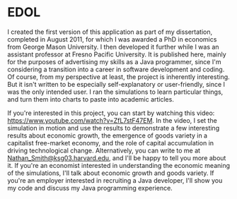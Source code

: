 # EDOL

I created the first version of this application as part of my dissertation, completed in August 2011, for which I was awarded a PhD in economics from George Mason University. I then developed it further while I was an assistant professor at Fresno Pacific University. It is published here, mainly for the purposes of advertising my skills as a Java programmer, since I'm considering a transition into a career in software development and coding. Of course, from my perspective at least, the project is inherently interesting. But it isn't written to be especially self-explanatory or user-friendly, since I was the only intended user. I ran the simulations to learn particular things, and turn them into charts to paste into academic articles. 

If you're interested in this project, you can start by watching this video: https://www.youtube.com/watch?v=ZfL7stF47EM. In the video, I set the simulation in motion and use the results to demonstrate a few interesting results about economic growth, the emergence of goods variety in a capitalist free-market economy, and the role of capital accumulation in driving technological change. Alternatively, you can write to me at Nathan_Smith@ksg03.harvard.edu, and I'll be happy to tell you more about it. If you're an economist interested in understanding the economic meaning of the simulations, I'll talk about economic growth and goods variety. If you're an employer interested in recruiting a Java developer, I'll show you my code and discuss my Java programming experience.
